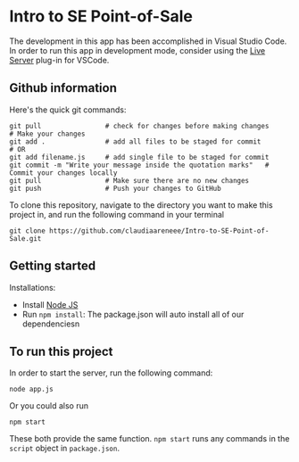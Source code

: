 # Intro to SE Point-of-Sale
The development in this app has been accomplished in Visual Studio Code. In order to run this app in development mode, consider using the [Live Server](https://marketplace.visualstudio.com/items?itemName=ritwickdey.LiveServer) plug-in for VSCode.

## Github information
Here's the quick git commands:
```
git pull                # check for changes before making changes
# Make your changes
git add .               # add all files to be staged for commit
# OR 
git add filename.js     # add single file to be staged for commit
git commit -m "Write your message inside the quotation marks"   # Commit your changes locally
git pull                # Make sure there are no new changes
git push                # Push your changes to GitHub
```

To clone this repository, navigate to the directory you want to make this project in, and run the following command in your terminal
```
git clone https://github.com/claudiaareneee/Intro-to-SE-Point-of-Sale.git
```

## Getting started
Installations:
- Install [Node JS](https://nodejs.org/en/download/)
- Run ```npm install```: The package.json will auto install all of our dependenciesn

## To run this project
In order to start the server, run the following command:
```
node app.js
```
Or you could also run
```
npm start
```
These both provide the same function. ```npm start``` runs any commands in the ```script``` object in ```package.json```.